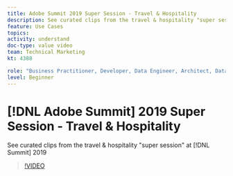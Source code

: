 ```yaml
---
title: Adobe Summit 2019 Super Session - Travel & Hospitality
description: See curated clips from the travel & hospitality "super session" at Summit 2019
feature: Use Cases
topics: 
activity: understand
doc-type: value video
team: Technical Marketing
kt: 4388

role: "Business Practitioner, Developer, Data Engineer, Architect, Data Architect, Administrator, Leader"
level: Beginner
---
```


# [!DNL Adobe Summit] 2019 Super Session - Travel & Hospitality

See curated clips from the travel & hospitality "super session" at [!DNL Summit] 2019

>[!VIDEO](https://video.tv.adobe.com/v/31442/?quality=12)
